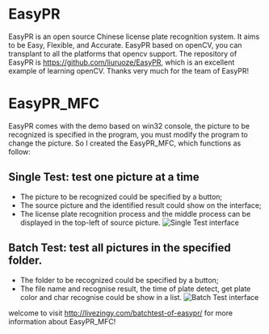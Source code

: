 # EasyPR
EasyPR is an open source Chinese license plate recognition system. It aims to be Easy, Flexible, and Accurate. EasyPR based on openCV, you can transplant to all the platforms that opencv support. The repository of EasyPR is https://github.com/liuruoze/EasyPR, which is an excellent example of learning openCV. Thanks very much for the team of EasyPR!

# EasyPR_MFC
EasyPR comes with the demo based on win32 console, the picture to be recognized is specified in the program, you must modify the program to change the picture. So I created the EasyPR_MFC, which functions as follow:
## Single Test:  test one picture at a time
* The picture to be recognized could be specified by a button;
* The source picture and the identified result could show on the interface;
* The license plate recognition process and the middle process can be displayed in the top-left of source picture. 
![Single Test interface](http://livezingy.qiniudn.com/201608/easyPR_MFC.png)

## Batch Test:  test all pictures in the specified folder.
* The folder to be recognized could be specified by a button;
* The file name and recognise result, the time of plate detect, get plate color and char recognise could be show in a list.
![Batch Test interface](http://livezingy.qiniudn.com/201609/opencv/CMSER_Detect.png)

welcome to visit http://livezingy.com/batchtest-of-easypr/ for more information about EasyPR_MFC!
